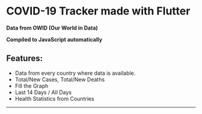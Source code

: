 # COVID-19 Tracker made with Flutter

__Data from OWID (Our World in Data)__

**Compiled to JavaScript automatically**

## Features:
* Data from every country where data is available. 
* Total/New Cases, Total/New Deaths
* Fill the Graph
* Last 14 Days / All Days
* Health Statistics from Countries

---
